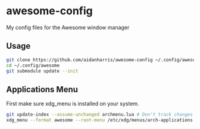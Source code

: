 # awesome-config
My config files for the Awesome window manager

## Usage

```bash
git clone https://github.com/aidanharris/awesome-config ~/.config/awesome
cd ~/.config/awesome
git submodule update --init
```
## Applications Menu

First make sure xdg_menu is installed on your system.

```bash
git update-index --assume-unchanged archmenu.lua # Don't track changes to archmenu.lua - We don't want a list of all our applications appearing in a remote git repository somewhere...
xdg_menu --format awesome --root-menu /etc/xdg/menus/arch-applications.menu >~/.config/awesome/archmenu.lua
```
